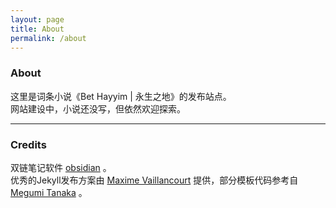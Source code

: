 ```yaml
---
layout: page
title: About
permalink: /about
---
```


### About

这里是词条小说《Bet Hayyim | 永生之地》的发布站点。
<br>
网站建设中，小说还没写，但依然欢迎探索。

---

### Credits

双链笔记软件 [obsidian](https://obsidian.md/) 。
<br>
优秀的Jekyll发布方案由 [Maxime Vaillancourt](https://digital-garden-jekyll-template.netlify.app) 提供，部分模板代码参考自 [Megumi Tanaka](https://garden.megu.space/) 。

